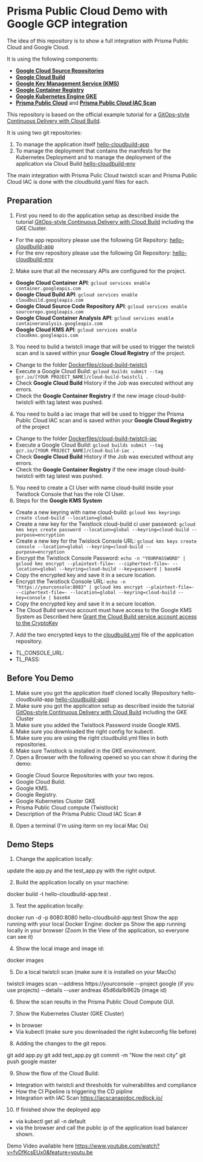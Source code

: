 # Prisma Public Cloud Demo with Google GCP integration

The idea of this repository is to show a full integration with Prisma Public Cloud and Google Cloud.

It is using the following components:
- [**Google Cloud Source Repositories**](https://cloud.google.com/source-repositories/)
- [**Google Cloud Build**](https://cloud.google.com/cloud-build/)
- [**Google Key Management Service (KMS)**](https://cloud.google.com/kms/)
- [**Google Container Registry**](https://cloud.google.com/container-registry/)
- [**Google Kubernetes Engine GKE**](https://cloud.google.com/kubernetes-engine/)
- [**Prisma Public Cloud**](https://www.paloaltonetworks.com/cloud-security/prisma-public-cloud) and [**Prisma Public Cloud IAC Scan**](https://iacscanapidoc.redlock.io/)

This repository is based on the official example tutorial for a [GitOps-style Continuous Delivery with Cloud Build](https://cloud.google.com/kubernetes-engine/docs/tutorials/gitops-cloud-build).

It is using two git repositories:
1. To manage the application itself [hello-cloudbuild-app](https://github.com/automatecloud/hello-cloudbuild-app)
2. To manage the deployment that contains the manifests for the Kubernetes Deployment and to manage the deployment of the application via Cloud Build [hello-cloudbuild-env](https://github.com/automatecloud/hello-cloudbuild-env)

The main integration with Prisma Pulic Cloud twistcli scan and Prisma Public Cloud IAC is done with the cloudbuild.yaml files for each.

## Preparation

1. First you need to do the application setup as described inside the tutorial [GitOps-style Continuous Delivery with Cloud Build](https://cloud.google.com/kubernetes-engine/docs/tutorials/gitops-cloud-build) including the GKE Cluster.
* For the app repository please use the following Git Repsitory: [hello-cloudbuild-app](https://github.com/automatecloud/hello-cloudbuild-app)
* For the env repository please use the following Git Repository: [hello-cloudbuild-env](https://github.com/automatecloud/hello-cloudbuild-env)
2. Make sure that all the necessary APIs are configured for the project.
* **Google Cloud Container API**: `gcloud services enable container.googleapis.com`
* **Google Cloud Build API**: `gcloud services enable cloudbuild.googleapis.com`
* **Google Cloud Source Code Repository API**: `gcloud services enable sourcerepo.googleapis.com`
* **Google Cloud Container Analysis API**: `gcloud services enable containeranalysis.googleapis.com`
* **Google Cloud KMS API**: `gcloud services enable cloudkms.googleapis.com`
3. You need to bulid a twistcli image that will be used to trigger the twistcli scan and is saved within your **Google Cloud Registry** of the project.
* Change to the folder [Dockerfiles/cloud-build-twistcli](https://github.com/automatecloud/google-summit/tree/master/Dockerfiles/cloud-build-twistcli)
* Execute a Google Cloud Build: `gcloud builds submit --tag gcr.io/[YOUR PROJECT_NAME]/cloud-build-twistcli .`
* Check **Google Cloud Build** History if the Job was executed without any errors.
* Check the **Google Container Registry** if the new image cloud-build-twistcli with tag latest was pushed.
4. You need to build a iac image that will be used to trigger the Prisma Public Cloud IAC scan and is saved within your **Google Cloud Registry** of the project
* Change to the folder [Dockerfiles/cloud-build-twistcli-iac](https://github.com/automatecloud/google-summit/tree/master/Dockerfiles/cloud-build-iac)
* Execute a Google Cloud Build: `gcloud builds submit --tag gcr.io/[YOUR PROJECT_NAME]/cloud-build-iac .`
* Check **Google Cloud Build** History if the Job was executed without any errors.
* Check the **Google Container Registry** if the new image cloud-build-twistcli with tag latest was pushed.
5. You need to create a CI User with name cloud-build inside your Twistlock Console that has the role CI User.
6. Steps for the **Google KMS System**
* Create a new keyring with name cloud-build: `gcloud kms keyrings create cloud-build --location=global`
* Create a new key for the Twistlock cloud-build ci user password: `gcloud kms keys create password --location=global --keyring=cloud-build --purpose=encryption`
* Create a new key for the Twislock Console URL: `gcloud kms keys create console --location=global --keyring=cloud-build --purpose=encryption`
* Encrypt the Twistlock Console Password: `echo -n "YOURPASSWORD" | gcloud kms encrypt --plaintext-file=- --ciphertext-file=- --location=global --keyring=cloud-build --key=password | base64`
* Copy the encrypted key and save it in a secure location.
* Encrypt the Twistlock Console URL: `echo -n "https://yourconsole:8083" | gcloud kms encrypt --plaintext-file=- --ciphertext-file=- --location=global --keyring=cloud-build --key=console | base64`
* Copy the encrypted key and save it in a secure location.
* The Cloud Build service account must have access to the Google KMS System as Described here [Grant the Cloud Build service account access to the CryptoKey](https://cloud.google.com/cloud-build/docs/securing-builds/use-encrypted-secrets-credentials)
7. Add the two encrypted keys to the [cloudbuild.yml](https://github.com/automatecloud/hello-cloudbuild-app/blob/master/cloudbuild.yaml) file of the application repository.
* TL_CONSOLE_URL: <ADD YOUR KEY HERE>
* TL_PASS: <ADD YOUR KEY HERE>

## Before You Demo

1. Make sure you got the application itself cloned locally (Repository hello-cloudbuild-app [hello-cloudbuild-app](https://github.com/automatecloud/hello-cloudbuild-app))
2. Make sure you got the application setup as described inside the tutorial [GitOps-style Continuous Delivery with Cloud Build](https://cloud.google.com/kubernetes-engine/docs/tutorials/gitops-cloud-build) including the GKE Cluster
3. Make sure you added the Twistlock Password inside Google KMS.
4. Make sure you downloaded the right config for kubectl.
5. Make sure you are using the right cloudbuild.yml files in both repositories.
6. Make sure Twistlock is installed in the GKE environment.
7. Open a Browser with the following opened so you can show it during the demo:
  - Google Cloud Source Repositories with your two repos.
  - Google Cloud Build.
  - Google KMS.
  - Google Registry.
  - Google Kubernetes Cluster GKE
  - Prisma Public Cloud compute (Twistlock)
  - Description of the Prisma Public Cloud IAC Scan #
8. Open a terminal (I'm using iterm on my local Mac Os)

## Demo Steps

1. Change the application locally:

update the app.py and the test_app.py with the right output.

2. Build the application locally on your machine:

docker build -t hello-cloudbuild-app:test .

3. Test the application locally:

docker run -d -p 8080:8080 hello-cloudbuild-app:test
Show the app running with your local Docker Engine:
docker ps
Show the app running locally in your browser (Zoom In the View of the application, so everyone can see it)

4. Show the local image and image id:

docker images

5. Do a local twistcli scan (make sure it is installed on your MacOs)

twistcli images  scan --address https://yourconsole --project google (if you use projects) --details --user andreas 45d6da1b962b (image id)

6. Show the scan results in the Prisma Public Cloud Compute GUI.

7. Show the Kubernetes Cluster (GKE Cluster)

- In browser
- Via kubectl (make sure you downloaded the right kubeconfig file before)

8. Adding the changes to the git repos:

git add app.py
git add test_app.py
git commit -m "Now the next city"
git push google master

9. Show the flow of the Cloud Build:

- Integration with twistcli and thresholds for vulnerabilites and compliance
- How the CI Pipeline is triggering the CD pipline
- Integration with IAC Scan https://iacscanapidoc.redlock.io/

10. If finished show the deployed app

- via kubectl get all -n default
- via the browser and call the public ip of the application load balancer shown.

Demo Video available here https://www.youtube.com/watch?v=fvDfKcsEUx0&feature=youtu.be

